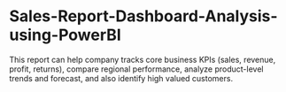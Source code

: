 # Sales-Report-Dashboard-Analysis-using-PowerBI
This report can help company tracks core business KPIs (sales, revenue, profit, returns), compare regional performance, analyze product-level trends and forecast, and also identify high valued customers.
